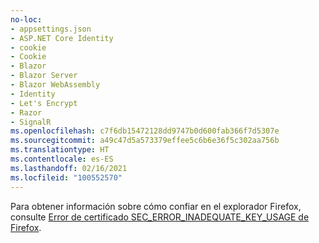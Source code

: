 ```yaml
---
no-loc:
- appsettings.json
- ASP.NET Core Identity
- cookie
- Cookie
- Blazor
- Blazor Server
- Blazor WebAssembly
- Identity
- Let's Encrypt
- Razor
- SignalR
ms.openlocfilehash: c7f6db15472128dd9747b0d600fab366f7d5307e
ms.sourcegitcommit: a49c47d5a573379effee5c6b6e36f5c302aa756b
ms.translationtype: HT
ms.contentlocale: es-ES
ms.lasthandoff: 02/16/2021
ms.locfileid: "100552570"
---
```

Para obtener información sobre cómo confiar en el explorador Firefox, consulte [Error de certificado SEC_ERROR_INADEQUATE_KEY_USAGE de Firefox](xref:security/enforcing-ssl#trust-ff).